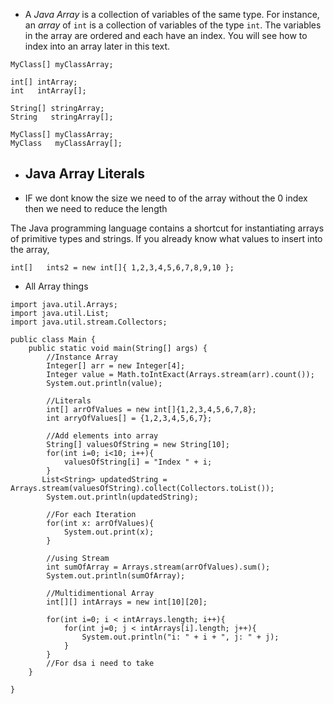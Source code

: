 - A _Java Array_ is a collection of variables of the same type. For instance, an _array_ of `int` is a collection of variables of the type `int`. The variables in the array are ordered and each have an index. You will see how to index into an array later in this text.
```
MyClass[] myClassArray;

int[] intArray;
int   intArray[];

String[] stringArray;
String   stringArray[];

MyClass[] myClassArray;
MyClass   myClassArray[];
```

- ## Java Array Literals
- IF we dont know the size we need to of the array without the 0 index then we need to reduce the length

The Java programming language contains a shortcut for instantiating arrays of primitive types and strings. If you already know what values to insert into the array,
```
int[]   ints2 = new int[]{ 1,2,3,4,5,6,7,8,9,10 };
```

- All Array things
```import java.sql.SQLOutput;  
import java.util.Arrays;  
import java.util.List;  
import java.util.stream.Collectors;  
  
public class Main {  
    public static void main(String[] args) {  
        //Instance Array  
        Integer[] arr = new Integer[4];  
        Integer value = Math.toIntExact(Arrays.stream(arr).count());  
        System.out.println(value);  
  
        //Literals  
        int[] arrOfValues = new int[]{1,2,3,4,5,6,7,8};  
        int arryOfValues[] = {1,2,3,4,5,6,7};  
  
        //Add elements into array  
        String[] valuesOfString = new String[10];  
        for(int i=0; i<10; i++){  
            valuesOfString[i] = "Index " + i;  
        }  
       List<String> updatedString = Arrays.stream(valuesOfString).collect(Collectors.toList());  
        System.out.println(updatedString);  
  
        //For each Iteration  
        for(int x: arrOfValues){  
            System.out.print(x);  
        }  
  
        //using Stream  
        int sumOfArray = Arrays.stream(arrOfValues).sum();  
        System.out.println(sumOfArray);  
  
        //Multidimentional Array  
        int[][] intArrays = new int[10][20];  
  
        for(int i=0; i < intArrays.length; i++){  
            for(int j=0; j < intArrays[i].length; j++){  
                System.out.println("i: " + i + ", j: " + j);  
            }  
        }  
        //For dsa i need to take  
    }  
  
}
```